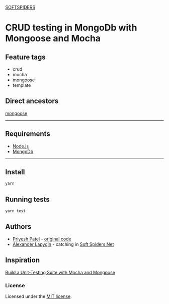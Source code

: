 [SOFTSPIDERS](https://github.com/softspiders/softspiders)

# CRUD testing in MongoDb with Mongoose and Mocha


## Feature tags

- crud
- mocha
- mongoose
- template

## Direct ancestors

[mongoose](https://github.com/softspiders/mongoose)

---

## Requirements

* [Node.js](https://nodejs.org/en/download/package-manager/)
* [MongoDb](https://www.mongodb.com/)
 ---
 
## Install

```sh
yarn
```

## Running tests

```sh
yarn test
```

## Authors

* [Priyesh Patel](https://gist.github.com/priyesh18) - [original code](https://blog.bitsrc.io/build-a-unit-testing-suite-with-mocha-and-mongoose-eba06c3b3625)
* [Alexander Lapygin](https://github.com/AlexanderLapygin) - catching in [Soft Spiders Net](https://github.com/softspider)

## Inspiration

[Build a Unit-Testing Suite with Mocha and Mongoose](https://blog.bitsrc.io/build-a-unit-testing-suite-with-mocha-and-mongoose-eba06c3b3625)

### License

Licensed under the [MIT license](./LICENSE).
